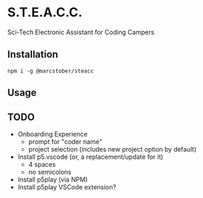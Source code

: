 # S.T.E.A.C.C.
Sci-Tech Electronic Assistant for Coding Campers

## Installation
`npm i -g @marcstober/steacc`

## Usage

## TODO
* Onboarding Experience
   * prompt for "coder name"
   * project selection (includes new project option by default)
* Install p5.vscode (or, a replacement/update for it)
   * 4 spaces
   * no semicolons
* Install p5play (via NPM)
* Install p5play VSCode extension?